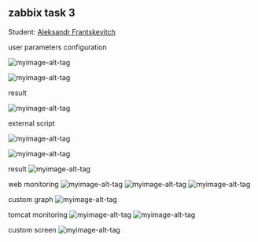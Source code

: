 ## zabbix task 3
Student: [Aleksandr Frantskevitch](https://upsa.epam.com/workload/employeeView.do?employeeId=4060741400038672408#emplTab=general)

user parameters configuration 

![myimage-alt-tag](/screens/Screenshot.png)

![myimage-alt-tag](/screens/Screenshot-1.png)

result

![myimage-alt-tag](/screens/Screenshot-3.png)

external script

![myimage-alt-tag](/screens/Screenshot-4.png)

![myimage-alt-tag](/screens/Screenshot-6.png)

result
![myimage-alt-tag](/screens/Screenshot-5.png)

web monitoring
![myimage-alt-tag](/screens/Screenshot-9.png)
![myimage-alt-tag](/screens/Screenshot-10.png)
![myimage-alt-tag](/screens/Screenshot-8.png)

custom graph
![myimage-alt-tag](/screens/Screenshot-11.png)

tomcat monitoring
![myimage-alt-tag](/screens/Screenshot-15.png)
![myimage-alt-tag](/screens/Screenshot-16.png)


custom screen
![myimage-alt-tag](/screens/Screenshot-7.png)
